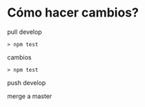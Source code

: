 # Cómo hacer cambios?

pull develop 

	> npm test

cambios 

	> npm test

push develop 

merge a master
